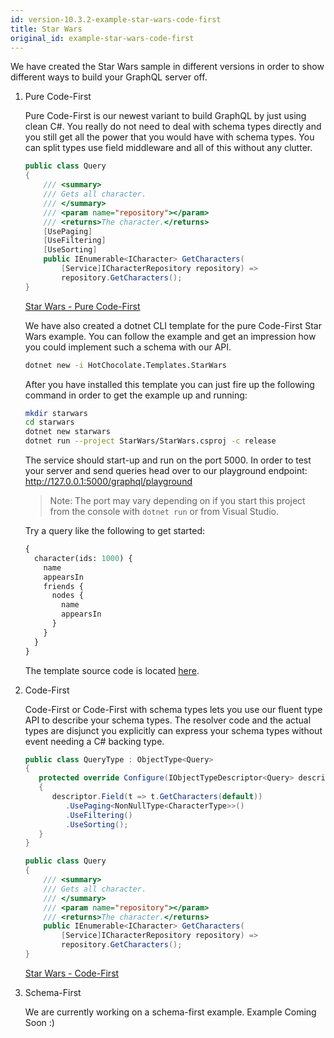 ```yaml
---
id: version-10.3.2-example-star-wars-code-first
title: Star Wars
original_id: example-star-wars-code-first
---
```


We have created the Star Wars sample in different versions in order to show different ways to build your GraphQL server off.

1. Pure Code-First
   
   Pure Code-First is our newest variant to build GraphQL by just using clean C#. You really do not need to deal with schema types directly and you still get all the power that you would have with schema types. You can split types use field middleware and all of this without any clutter.

   ```csharp
   public class Query
   {
       /// <summary>
       /// Gets all character.
       /// </summary>
       /// <param name="repository"></param>
       /// <returns>The character.</returns>
       [UsePaging]
       [UseFiltering]
       [UseSorting]
       public IEnumerable<ICharacter> GetCharacters(
           [Service]ICharacterRepository repository) =>
           repository.GetCharacters();
   }
   ```

   [Star Wars - Pure Code-First](https://github.com/ChilliCream/hotchocolate-examples/tree/master/PureCodeFirst)

   We have also created a dotnet CLI template for the pure Code-First Star Wars example. You can follow the example and get an impression how you could implement such a schema with our API.

   ```bash
   dotnet new -i HotChocolate.Templates.StarWars
   ```

   After you have installed this template you can just fire up the following command in order to get the example up and running:

   ```bash
   mkdir starwars
   cd starwars
   dotnet new starwars
   dotnet run --project StarWars/StarWars.csproj -c release
   ```

   The service should start-up and run on the port 5000. In order to test your server and send queries head over to our playground endpoint: http://127.0.0.1:5000/graphql/playground

   > Note: The port may vary depending on if you start this project from the console with `dotnet run` or from Visual Studio.

   Try a query like the following to get started:

   ```graphql
   {
     character(ids: 1000) {
       name
       appearsIn
       friends {
         nodes {
           name
           appearsIn
         }
       }
     }
   }
   ```

   The template source code is located [here](https://github.com/ChilliCream/hotchocolate/tree/master/examples).

2. Code-First
   
   Code-First or Code-First with schema types lets you use our fluent type API to describe your schema types. The resolver code and the actual types are disjunct you explicitly can express your schema types without event needing a C# backing type.

   ```csharp
   public class QueryType : ObjectType<Query>
   {
      protected override Configure(IObjectTypeDescriptor<Query> descriptor)
      {
         descriptor.Field(t => t.GetCharacters(default))
            .UsePaging<NonNullType<CharacterType>>()
            .UseFiltering()
            .UseSorting();
      }
   }

   public class Query
   {
       /// <summary>
       /// Gets all character.
       /// </summary>
       /// <param name="repository"></param>
       /// <returns>The character.</returns>
       public IEnumerable<ICharacter> GetCharacters(
           [Service]ICharacterRepository repository) =>
           repository.GetCharacters();
   }
   ```

   [Star Wars - Code-First](https://github.com/ChilliCream/hotchocolate-examples/tree/master/CodeFirst)

3. Schema-First
   
   We are currently working on a schema-first example. Example Coming Soon :)
